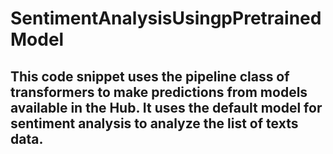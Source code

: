 # SentimentAnalysisUsingpPretrainedModel

## This code snippet uses the pipeline class of transformers to make predictions from models available in the Hub. It uses the default model for sentiment analysis to analyze the list of texts data.
